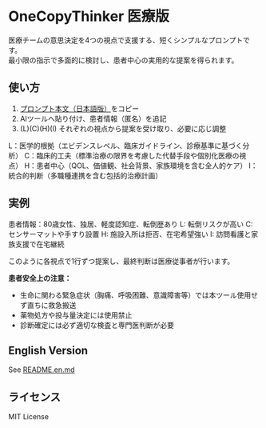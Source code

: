 # OneCopyThinker 医療版

医療チームの意思決定を4つの視点で支援する、短くシンプルなプロンプトです。  
最小限の指示で多面的に検討し、患者中心の実用的な提案を得られます。

## 使い方
1. [プロンプト本文（日本語版）](medical-ja.md)をコピー
2. AIツールへ貼り付け、患者情報（匿名）を追記
3. (L)(C)(H)(I) それぞれの視点から提案を受け取り、必要に応じ調整

L：医学的根拠（エビデンスレベル、臨床ガイドライン、診療基準に基づく分析）
C：臨床的工夫（標準治療の限界を考慮した代替手段や個別化医療の視点）
H：患者中心（QOL、価値観、社会背景、家族環境を含む全人的ケア）
I：統合的判断（多職種連携を含む包括的治療計画）
## 実例
患者情報：80歳女性、独居、軽度認知症、転倒歴あり
L: 転倒リスクが高い
C: センサーマットや手すり設置
H: 施設入所は拒否、在宅希望強い
I: 訪問看護と家族支援で在宅継続

このように各視点で1行ずつ提案し、最終判断は医療従事者が行います。

**患者安全上の注意：**
- 生命に関わる緊急症状（胸痛、呼吸困難、意識障害等）では本ツール使用せず直ちに救急搬送
- 薬物処方や投与量決定には使用禁止
- 診断確定には必ず適切な検査と専門医判断が必要

## English Version
See [README.en.md](README.en.md)

## ライセンス
MIT License
